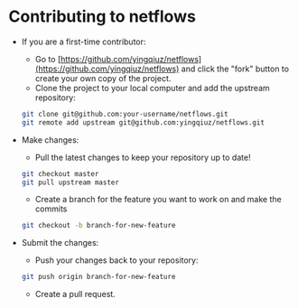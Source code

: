 # Contributing to netflows

- If you are a first-time contributor:
  * Go to [https://github.com/yingqiuz/netflows](https://github.com/yingqiuz/netflows) and click the "fork" button 
  to create your own copy of the project.
  * Clone the project to your local computer and add the upstream repository: 
  ```bash
  git clone git@github.com:your-username/netflows.git
  git remote add upstream git@github.com:yingqiuz/netflows.git
  ```
  
- Make changes:
  * Pull the latest changes to keep your repository up to date!
  ```bash
  git checkout master
  git pull upstream master
  ```
  * Create a branch for the feature you want to work on and make the commits
  ```bash
  git checkout -b branch-for-new-feature
  ```
  
- Submit the changes:
  * Push your changes back to your repository:
  ```bash
  git push origin branch-for-new-feature
  ```
  * Create a pull request.
  
  